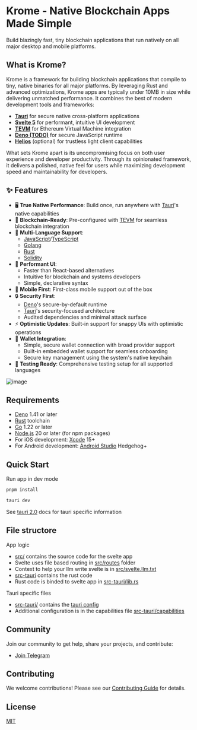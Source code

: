 # Krome - Native Blockchain Apps Made Simple

Build blazingly fast, tiny blockchain applications that run natively on all major desktop and mobile platforms.

## What is Krome?

Krome is a framework for building blockchain applications that compile to tiny, native binaries for all major platforms. By leveraging Rust and advanced optimizations, Krome apps are typically under 10MB in size while delivering unmatched performance. It combines the best of modern development tools and frameworks:

- **[Tauri](https://tauri.app)** for secure native cross-platform applications
- **[Svelte 5](https://svelte.dev)** for performant, intuitive UI development
- **[TEVM](https://tevm.sh)** for Ethereum Virtual Machine integration
- **[Deno (TODO)](https://deno.land)** for secure JavaScript runtime
- **[Helios](https://github.com/a16z/helios)** (optional) for trustless light client capabilities

What sets Krome apart is its uncompromising focus on both user experience and developer productivity. Through its opinionated framework, it delivers a polished, native feel for users while maximizing development speed and maintainability for developers.

## ✨ Features

- 🖥️ **True Native Performance**: Build once, run anywhere with [Tauri](https://tauri.app)'s native capabilities
- 🔗 **Blockchain-Ready**: Pre-configured with [TEVM](https://tevm.sh) for seamless blockchain integration
- 🔄 **Multi-Language Support**: 
  - [JavaScript](https://developer.mozilla.org/en-US/docs/Web/JavaScript)/[TypeScript](https://www.typescriptlang.org)
  - [Golang](https://go.dev)
  - [Rust](https://www.rust-lang.org)
  - [Solidity](https://soliditylang.org)
- 🎨 **Performant UI**: 
  - Faster than React-based alternatives
  - Intuitive for blockchain and systems developers
  - Simple, declarative syntax
- 📱 **Mobile First**: First-class mobile support out of the box
- 🔒 **Security First**: 
  - [Deno](https://deno.land)'s secure-by-default runtime
  - [Tauri](https://tauri.app/v1/guides/security/security)'s security-focused architecture
  - Audited dependencies and minimal attack surface
- ⚡ **Optimistic Updates**: Built-in support for snappy UIs with optimistic operations
- 👛 **Wallet Integration**: 
  - Simple, secure wallet connection with broad provider support
  - Built-in embedded wallet support for seamless onboarding
  - Secure key management using the system's native keychain
- 🧪 **Testing Ready**: Comprehensive testing setup for all supported languages

![image](https://github.com/user-attachments/assets/01666351-a2e6-4a09-879e-533a1f8ea06b)

## Requirements

- [Deno](https://deno.land/manual/getting_started/installation) 1.41 or later
- [Rust](https://www.rust-lang.org/tools/install) toolchain
- [Go](https://go.dev/doc/install) 1.22 or later
- [Node.js](https://nodejs.org) 20 or later (for npm packages)
- For iOS development: [Xcode](https://developer.apple.com/xcode/) 15+
- For Android development: [Android Studio](https://developer.android.com/studio) Hedgehog+

## Quick Start

Run app in dev mode

```bash
pnpm install

tauri dev
```

See [tauri 2.0](https://v2.tauri.app/) docs for tauri specific information

## File structore

App logic

- [src/](./src/) contains the source code for the svelte app 
- Svelte uses file based routing in [src/routes](./src/routes/) folder
- Context to help your llm write svelte is in [src/svelte.llm.txt](./src/svelte.llm.txt)
- [src-tauri](./src-tauri) contains the rust code
- Rust code is binded to svelte app in [src-tauri/lib.rs](./src-tauri/lib.rs)

Tauri specific files

- [src-tauri/](./src-tauri/tauri.conf.json) contains the [tauri config](https://v2.tauri.app/reference/config/)
- Additional configuration is in the capabilities file [src-tauri/capabilities](./src-tauri/capabilities/)

## Community

Join our community to get help, share your projects, and contribute:

- [Join Telegram](https://t.me/+ANThR9bHDLAwMjUx)

## Contributing

We welcome contributions! Please see our [Contributing Guide](CONTRIBUTING.md) for details.

## License

[MIT](LICENSE)
